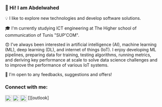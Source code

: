 ### 👋 Hi! I am Abdelwahed

💡  I like to explore new technologies and develop software solutions.

🎓  I'm currently studying ICT engineering at The Higher school of communication of Tunis "SUP'COM".

😍 I’ve always been interested in artificial intelligence (AI), machine learning (ML), deep learning (DL), and internet of things (IoT). 
I enjoy developing ML pipelines, preparing data for training, testing algorithms, running metrics, and deriving key performance at scale to solve data science challenges and to improve the performance of various IoT systems.

📄 I'm open to any feedbacks, suggestions and offers!


### Connect with me:

[<img align="left" alt="AbdelwahedHXH | LinkedIn" width="22px" src="https://cdn.jsdelivr.net/npm/simple-icons@v3/icons/linkedin.svg" />][linkedin]
[<img align="left" alt="AbdelwahedHXH | Twitter" width="22px" src="https://cdn.jsdelivr.net/npm/simple-icons@v3/icons/twitter.svg" />][twitter]
[<img align="left" alt="AbdelwahedHXH | outlook" width="22px" src="https://cdn.jsdelivr.net/npm/simple-icons@v3/icons/outlook.svg" />][outlook]


[linkedin]: https://linkedin.com/in/abdelwahed-rebhi
[twitter]: https://twitter.com/AbdelwahedRebhi






